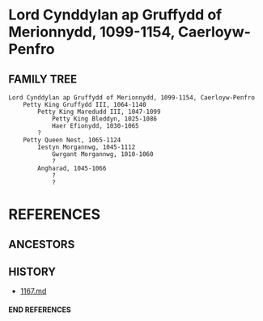 # Lord Cynddylan ap Gruffydd of Merionnydd, 1099-1154, Caerloyw-Penfro

## FAMILY TREE
```
Lord Cynddylan ap Gruffydd of Merionnydd, 1099-1154, Caerloyw-Penfro
	Petty King Gruffydd III, 1064-1140
		Petty King Maredudd III, 1047-1099
			Petty King Bleddyn, 1025-1086
			Haer Efionydd, 1030-1065
		?
	Petty Queen Nest, 1065-1124
		Iestyn Morgannwg, 1045-1112
			Gwrgant Morgannwg, 1010-1060
			?			
		Angharad, 1045-1066	
			?
			?
```


# REFERENCES

## ANCESTORS

## HISTORY
* [1167.md](../h/1167.md)

#### END REFERENCES

